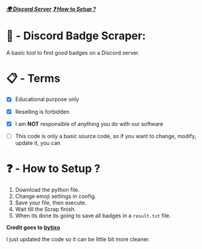 ##### [🌍 Discord Server](https://discord.gg/rNbcUvV7) [❓ How to Setup ?](https://github.com/Ib69/discord-badge-scraper/blob/main/README.md#---how-to-setup-)

# 🔎 - Discord Badge Scraper:
A basic tool to find good badges on a Discord server.

# 📋 - Terms
- [x] Educational purpose only
- [x] Reselling is forbidden
- [x] I am **NOT** responsible of anything you do with our software
- [ ] This code is only a basic source code, so if you want to change, modify, update it, you can


# ❓ - How to Setup ?
1. Download the python file.
2. Change emoji settings in config.
3. Save your file, then execute.
4. Wait till the Scrap finish.
5. When its done its going to save all badges in a `result.txt` file.


**Credit goes to [bytixo](https://github.com/bytixo/BadgeScraper)**

I just updated the code so it can be little bit more cleaner.
